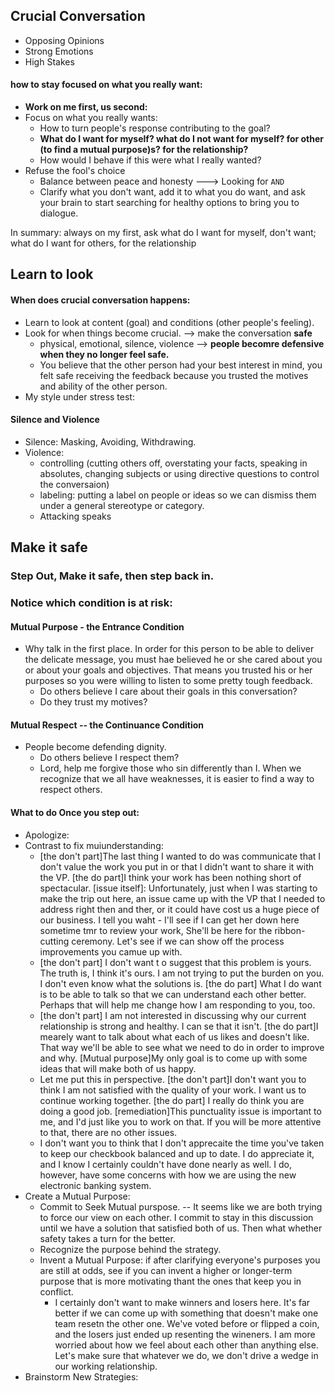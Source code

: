 ## Crucial Conversation

* Opposing Opinions
* Strong Emotions
* High Stakes

#### how to stay focused on what you really want: 
* **Work on me first, us second:** 
* Focus on what you really wants: 
  * How to turn people's response contributing to the goal? 
  * **What do I want for myself? what do I not want for myself? for other (to find a mutual purpose)s? for the relationship?** 
  * How would I behave if this were what I really wanted? 
 * Refuse the fool's choice
   * Balance between peace and honesty ---> Looking for `AND`
   * Clarify what you don't want, add it to what you do want, and ask your brain to start searching for healthy options to bring you to dialogue. 	

In summary: always on my first, ask what do I want for myself, don't want; what do I want for others, for the relationship

## Learn to look
#### When does crucial conversation happens: 
* Learn to look at content (goal) and conditions (other people's feeling). 
* Look for when things become crucial. --> make the conversation **safe**
	* physical, emotional, silence, violence --> **people becomre defensive when they no longer feel safe.** 
	* You believe that the other person had your best interest in mind, you felt safe receiving the feedback because you trusted the motives and ability of the other person. 
* My style under stress test: 


#### Silence and Violence
* Silence: Masking, Avoiding, Withdrawing. 
* Violence: 
	* controlling (cutting others off, overstating your facts, speaking in absolutes, changing subjects or using directive questions to control the conversaion)
	* labeling: putting a label on people or ideas so we can dismiss them under a general stereotype or category. 
	* Attacking speaks

## Make it safe
### Step Out, Make it safe, then step back in. 

### Notice which condition is at risk: 
#### Mutual Purpose - the Entrance Condition
* Why talk in the first place. In order for this person to be able to deliver the delicate message, you must hae believed he or she cared about you or about your goals and objectives. That means you trusted his or her purposes so you were willing to listen to some pretty tough feedback. 
	* Do others believe I care about their goals in this conversation? 
	* Do they trust my motives? 


#### Mutual Respect -- the Continuance Condition
* People become defending dignity. 
	* Do others believe I respect them? 
	* Lord, help me forgive those who sin differently than I. When we recognize that we all have weaknesses, it is easier to find a way to respect others. 


#### What to do Once you step out: 
* Apologize: 
* Contrast to fix muiunderstanding:
	* [the don't part]The last thing I wanted to do was communicate that I don't value the work you put in or that I didn't want to share it with the VP. [the do part]I think your work has been nothing short of spectacular. [issue itself]: Unfortunately, just when I was starting to make the trip out here, an issue came up with the VP that I needed to address right then and ther, or it could have cost us a huge piece of our business. I tell you waht - I'll see if I can get her down here sometime tmr to review your work, She'll be here for the ribbon-cutting ceremony. Let's see if we can show off the process improvements you camue up with. 
	* [the don't part] I don't want t o suggest that this problem is yours. The truth is, I think it's ours. I am not trying to put the burden on you. I don't even know what the solutions is. [the do part] What I do want is to be able to talk so that we can understand each other better. Perhaps that will help me change how I am responding to you, too. 
	* [the don't part] I am not interested in discussing why our current relationship is strong and healthy. I can se that it isn't. [the do part]I mearely want to talk about what each of us likes and doesn't like. That way we'll be able to see what we need to do in order to improve and why. [Mutual purpose]My only goal is to come up with some ideas that will make both of us happy. 
	* Let me put this in perspective. [the don't part]I don't want you to think I am not satisfied with the quality of your work. I want us to continue working together. [the do part] I really do think you are doing a good job. [remediation]This punctuality issue is important to me, and I'd just like you to work on that. If you will be more attentive to that, there are no other issues. 
	* I don't want you to think that I don't apprecaite the time you've taken to keep our checkbook balanced and up to date. I do appreciate it, and I know I certainly couldn't have done nearly as well. I do, however, have some concerns with how we are using the new electronic banking system. 
* Create a Mutual Purpose: 
	* Commit to Seek Mutual purspose. -- It seems like we are both trying to force our view on each other. I commit to stay in this discussion until we have a solution that satisfied both of us. Then what whether safety takes a turn for the better. 
	* Recognize the purpose behind the strategy. 
	* Invent a Mutual Purpose: if after clarifying everyone's purposes you are still at odds, see if you can invent a higher or longer-term purpose that is more motivating thant the ones that keep you in conflict. 
		* I certainly don't want to make winners and losers here. It's far better if we can come up with something that doesn't make one team resetn the other one. We've voted before or flipped a coin, and the losers just ended up resenting the wineners. I am more worried about how we feel about each other than anything else. Let's make sure that whatever we do, we don't drive a wedge in our working relationship. 
* Brainstorm New Strategies: 
